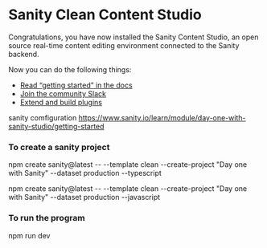# Sanity Clean Content Studio

Congratulations, you have now installed the Sanity Content Studio, an open source real-time content editing environment connected to the Sanity backend.

Now you can do the following things:

- [Read “getting started” in the docs](https://www.sanity.io/docs/introduction/getting-started?utm_source=readme)
- [Join the community Slack](https://slack.sanity.io/?utm_source=readme)
- [Extend and build plugins](https://www.sanity.io/docs/content-studio/extending?utm_source=readme)

sanity comfiguration
https://www.sanity.io/learn/module/day-one-with-sanity-studio/getting-started
### To create a sanity project
npm create sanity@latest -- --template clean --create-project "Day one with Sanity" --dataset production --typescript

npm create sanity@latest -- --template clean --create-project "Day one with Sanity" --dataset production --javascript

### To run the program
npm run dev
